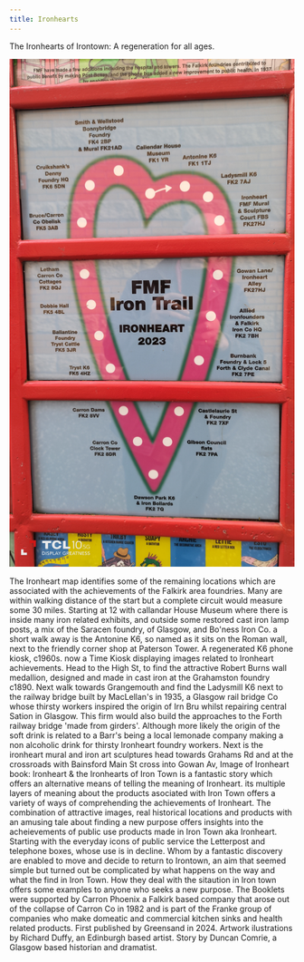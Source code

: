 ```yaml
---
title: Ironhearts
---
```


The Ironhearts of Irontown: A regeneration for all ages.

![Ironheart map](../images/Ironheartmap.jpg)


The Ironheart map identifies some of the remaining locations which are associated with the achievements of the Falkirk area foundries. Many are within walking distance of the start but a complete circuit would measure some 30 miles. Starting at 12 with callandar House Museum where there is inside many iron related exhibits, and outside some restored cast iron lamp posts, a mix of the Saracen foundry, of Glasgow, and Bo'ness Iron Co. a short walk away is the Antonine K6, so named as it sits on the Roman wall, next to the friendly corner shop at Paterson Tower. A regenerated K6 phone kiosk, c1960s. now a Time Kiosk displaying images related to Ironheart achievements. Head to the High St, to find the attractive Robert Burns wall medallion, designed and made in cast iron at the Grahamston foundry c1890. 
Next walk towards Grangemouth and find the Ladysmill K6 next to the railway bridge built by MacLellan's in 1935, a Glasgow rail bridge Co whose thirsty workers inspired the origin of Irn Bru whilst repairing central Sation in Glasgow. This firm would also build the approaches to the Forth railway bridge 'made from girders'. Although more likely the origin of the soft drink is related to a Barr's being a local lemonade company making a non alcoholic drink for thirsty Ironheart foundry workers.
Next is the ironheart mural and iron art sculptures head towards Grahams Rd and at the crossroads with Bainsford Main St cross into Gowan Av, 
Image of Ironheart book:
Ironheart & the Ironhearts of Iron Town is a fantastic story which offers an alternative means of telling the meaning of Ironheart. its multiple layers of meaning about the products asociated with Iron Town offers a variety of ways of comprehending the achievements of Ironheart. The combination of attractive images, real historical locations and products with an amusing tale about finding a new purpose offers insights into the acheievements of public use products made in Iron Town aka Ironheart. Starting with the everyday icons of public service the Letterpost and telephone boxes, whose use is in decline. Whom by a fantastic discovery are enabled to move and decide to return to Irontown, an aim that seemed simple but turned out be complicated by what happens on the way and what the find in Iron Town. How they deal with the sitaution in Iron town offers some examples to anyone who seeks a new purpose. 
The Booklets were supported by Carron Phoenix a Falkirk based company that arose out of the collapse of Carron Co in 1982 and is part of the Franke group of companies who make domeatic and commercial kitchen sinks and health related products. First published by Greensand in 2024. 
Artwork ilustrations by Richard Duffy, an Edinburgh based artist.
Story by Duncan Comrie, a Glasgow based historian and dramatist.
